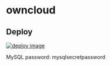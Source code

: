 # owncloud

## Deploy
[![deploy image](https://img.shields.io/badge/Install%20on%20DigitalOcean-with%20Fodor.xyz-cc382c.svg)](https://fodor.xyz/provision/fodorxyz/owncloud)

MySQL password: mysqlsecretpassword
